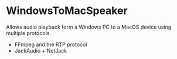 # WindowsToMacSpeaker
Allows audio playback form a Windows PC to a MacOS device using multiple protocols.
- FFmpeg and the RTP protocol
- JackAudio + NetJack  
